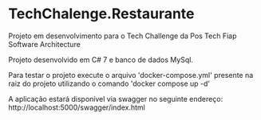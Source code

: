# TechChalenge.Restaurante
Projeto em desenvolvimento para o Tech Challenge da Pos Tech Fiap Software Architecture

Projeto desenvolvido em C# 7 e banco de dados MySql.

Para testar o projeto execute o arquivo 'docker-compose.yml' presente na raiz do projeto utilizando o comando 'docker compose up -d'

A aplicação estará disponível via swagger no seguinte endereço: http://localhost:5000/swagger/index.html
